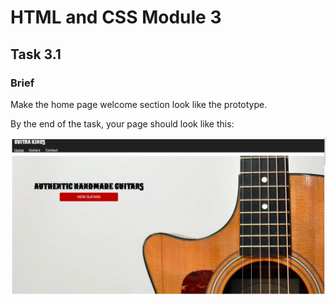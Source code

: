 # HTML and CSS Module 3

## Task 3.1

### Brief

Make the home page welcome section look like the prototype.

By the end of the task, your page should look like this:

![Result of task 3.1](assets/html-css-task3-1_result.PNG)
